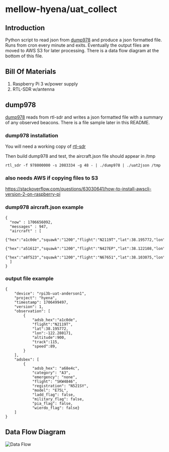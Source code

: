 mellow-hyena/uat_collect
=========================

## Introduction
Python script to read json from [dump978](https://github.com/mutability/dump978) and produce a json formatted file.  Runs from cron every minute and exits.  Eventually the output files are moved to AWS S3 for later processing.  There is a data flow diagram at the bottom of this file.

## Bill Of Materials
1. Raspberry Pi 3 w/power supply
1. RTL-SDR w/antenna

## dump978 
[dump978](https://github.com/mutability/dump978) reads from rtl-sdr and writes a json formatted file with a summary of any observed beacons.  There is a file sample later in this README.

### dump978 installation
You will need a working copy of [rtl-sdr](https://github.com/osmocom/rtl-sdr.git)

Then build dump978 and test, the aircraft.json file should appear in /tmp

```
rtl_sdr -f 978000000 -s 2083334 -g 48 - | ./dump978 | ./uat2json /tmp
```

### also needs AWS if copying files to S3
https://stackoverflow.com/questions/63030641/how-to-install-awscli-version-2-on-raspberry-pi

### dump978 aircraft.json example
```
{
  "now" : 1706656092,
  "messages" : 947,
  "aircraft" : [
    {"hex":"a1c0de","squawk":"1200","flight":"N2119T","lat":38.195772,"lon":-122.280171,"seen_pos":48,"altitude":900,"vert_rate":128,"track":115,"speed":89,"messages":8,"seen":48,"rssi":0},
    {"hex":"a51612","squawk":"1200","flight":"N427EP","lat":38.122108,"lon":-122.208652,"seen_pos":2,"altitude":3600,"vert_rate":-192,"track":138,"speed":96,"messages":219,"seen":2,"rssi":0},
    {"hex":"a8f523","squawk":"1200","flight":"N67651","lat":38.103075,"lon":-122.260151,"seen_pos":0,"altitude":3000,"vert_rate":0,"track":143,"speed":73,"messages":652,"seen":0,"rssi":0}
  ]
}
```

### output file example
```
{
    "device": "rpi3b-uat-anderson1", 
    "project": "hyena", 
    "timestamp": 1706499497, 
    "version": 1, 
    "observation": [
        {
            "adsb_hex":"a1c0de",
            "flight":"N2119T",
            "lat":38.195772,
            "lon":-122.280171,
            "altitude":900,
            "track":115,
            "speed":89,
        }
    ],
    "adsbex": [
        {
            "adsb_hex": "a68e4c", 
            "category": "A3", 
            "emergency": "none", 
            "flight": "SKW4846", 
            "registration": "N521SY", 
            "model": "E75L", 
            "ladd_flag": false, 
            "military_flag": false, 
            "pia_flag": false, 
            "wierdo_flag": false}
    ]
}
```

## Data Flow Diagram
![Data Flow](https://github.com/guycole/mellow-hyena/blob/main/src/uat_collect/uat_data_flow.png)